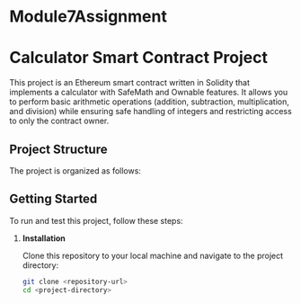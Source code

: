 # Module7Assignment
# Calculator Smart Contract Project

This project is an Ethereum smart contract written in Solidity that implements a calculator with SafeMath and Ownable features. It allows you to perform basic arithmetic operations (addition, subtraction, multiplication, and division) while ensuring safe handling of integers and restricting access to only the contract owner.

## Project Structure

The project is organized as follows:


## Getting Started

To run and test this project, follow these steps:

1. **Installation**

   Clone this repository to your local machine and navigate to the project directory:

   ```bash
   git clone <repository-url>
   cd <project-directory>
